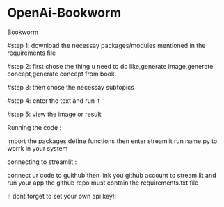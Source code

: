 # OpenAi-Bookworm
Bookworm

#step 1:
  download the necessay packages/modules mentioned in the requirements file
  
#step 2:
  first chose the thing u need to do like,generate image,generate concept,generate concept from book.
  
#step 3:
  then chose the necessay subtopics

#step 4:
  enter the text and run it
  
#step 5:
  view the image or result
  

Running the code :

import the packages
define functions
then enter streamlit run name.py
to worrk in your system

connecting to streamlit :

connect ur code to guithub
then link you github account to stream lit and run your app
the github repo must contain the requirements.txt file 


!! dont forget to set your own api key!!


 
